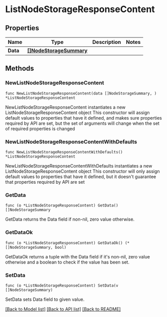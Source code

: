 # ListNodeStorageResponseContent

## Properties

Name | Type | Description | Notes
------------ | ------------- | ------------- | -------------
**Data** | [**[]NodeStorageSummary**](NodeStorageSummary.md) |  | 

## Methods

### NewListNodeStorageResponseContent

`func NewListNodeStorageResponseContent(data []NodeStorageSummary, ) *ListNodeStorageResponseContent`

NewListNodeStorageResponseContent instantiates a new ListNodeStorageResponseContent object
This constructor will assign default values to properties that have it defined,
and makes sure properties required by API are set, but the set of arguments
will change when the set of required properties is changed

### NewListNodeStorageResponseContentWithDefaults

`func NewListNodeStorageResponseContentWithDefaults() *ListNodeStorageResponseContent`

NewListNodeStorageResponseContentWithDefaults instantiates a new ListNodeStorageResponseContent object
This constructor will only assign default values to properties that have it defined,
but it doesn't guarantee that properties required by API are set

### GetData

`func (o *ListNodeStorageResponseContent) GetData() []NodeStorageSummary`

GetData returns the Data field if non-nil, zero value otherwise.

### GetDataOk

`func (o *ListNodeStorageResponseContent) GetDataOk() (*[]NodeStorageSummary, bool)`

GetDataOk returns a tuple with the Data field if it's non-nil, zero value otherwise
and a boolean to check if the value has been set.

### SetData

`func (o *ListNodeStorageResponseContent) SetData(v []NodeStorageSummary)`

SetData sets Data field to given value.



[[Back to Model list]](../README.md#documentation-for-models) [[Back to API list]](../README.md#documentation-for-api-endpoints) [[Back to README]](../README.md)


